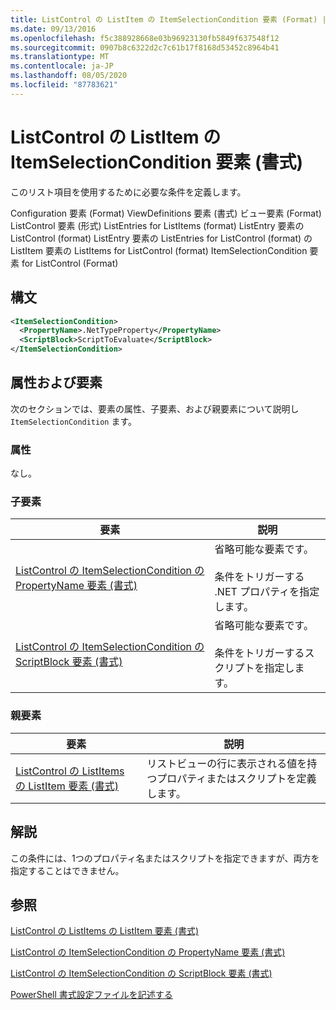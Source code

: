 ```yaml
---
title: ListControl の ListItem の ItemSelectionCondition 要素 (Format) |Microsoft Docs
ms.date: 09/13/2016
ms.openlocfilehash: f5c388928668e03b96923130fb5849f637548f12
ms.sourcegitcommit: 0907b8c6322d2c7c61b17f8168d53452c8964b41
ms.translationtype: MT
ms.contentlocale: ja-JP
ms.lasthandoff: 08/05/2020
ms.locfileid: "87783621"
---
```

# <a name="itemselectioncondition-element-for-listitem-for-listcontrol-format"></a>ListControl の ListItem の ItemSelectionCondition 要素 (書式)

このリスト項目を使用するために必要な条件を定義します。

Configuration 要素 (Format) ViewDefinitions 要素 (書式) ビュー要素 (Format) ListControl 要素 (形式) ListEntries for ListItems (format) ListEntry 要素の ListControl (format) ListEntry 要素の ListEntries for ListControl (format) の ListItem 要素の ListItems for ListControl (format) ItemSelectionCondition 要素 for ListControl (Format)

## <a name="syntax"></a>構文

```xml
<ItemSelectionCondition>
  <PropertyName>.NetTypeProperty</PropertyName>
  <ScriptBlock>ScriptToEvaluate</ScriptBlock>
</ItemSelectionCondition>
```

## <a name="attributes-and-elements"></a>属性および要素

次のセクションでは、要素の属性、子要素、および親要素について説明し `ItemSelectionCondition` ます。

### <a name="attributes"></a>属性

なし。

### <a name="child-elements"></a>子要素

|要素|説明|
|-------------|-----------------|
|[ListControl の ItemSelectionCondition の PropertyName 要素 (書式)](./propertyname-element-for-itemselectioncondition-for-listcontrol-format.md)|省略可能な要素です。<br /><br /> 条件をトリガーする .NET プロパティを指定します。|
|[ListControl の ItemSelectionCondition の ScriptBlock 要素 (書式)](./scriptblock-element-for-itemselectioncondition-for-listcontrol-format.md)|省略可能な要素です。<br /><br /> 条件をトリガーするスクリプトを指定します。|

### <a name="parent-elements"></a>親要素

|要素|説明|
|-------------|-----------------|
|[ListControl の ListItems の ListItem 要素 (書式)](./listitem-element-for-listitems-for-listcontrol-format.md)|リストビューの行に表示される値を持つプロパティまたはスクリプトを定義します。|

## <a name="remarks"></a>解説

この条件には、1つのプロパティ名またはスクリプトを指定できますが、両方を指定することはできません。

## <a name="see-also"></a>参照

[ListControl の ListItems の ListItem 要素 (書式)](./listitem-element-for-listitems-for-listcontrol-format.md)

[ListControl の ItemSelectionCondition の PropertyName 要素 (書式)](./propertyname-element-for-itemselectioncondition-for-listcontrol-format.md)

[ListControl の ItemSelectionCondition の ScriptBlock 要素 (書式)](./scriptblock-element-for-itemselectioncondition-for-listcontrol-format.md)

[PowerShell 書式設定ファイルを記述する](./writing-a-powershell-formatting-file.md)
